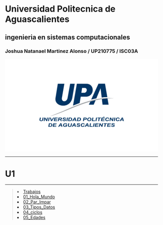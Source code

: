 # Universidad Politecnica de Aguascalientes 
## ingenieria en sistemas computacionales 
### Joshua Natanael Martinez Alonso / UP210775 / ISC03A

![m](U1/Imagenes/UPA2.jpg)

- - -
# U1
- - -

>[<li>Trabajos</li>](https://github.com/UP210775/UP210775_CPP/blob/main/U1/01_Hola_mundo.cpp)
>[<li>01_Hola_Mundo</li>](https://github.com/UP210775/UP210775_CPP/blob/main/U1/01_Hola_mundo.cpp)
>[<li>02_Par_Impar</li>](https://github.com/UP210775/UP210775_CPP/blob/main/U1/02_par_Impar.cpp)
>[<li>03_Tipos_Datos</li>](https://github.com/UP210775/UP210775_CPP/blob/main/U1/03_Tipos_Datos.cpp)
>[<li>04_ciclos</li>](https://github.com/UP210775/UP210775_CPP/blob/main/U1/04_ciclos.cpp)
>[<li>05_Edades</li>](https://github.com/UP210775/UP210775_CPP/blob/main/U1/README.md)